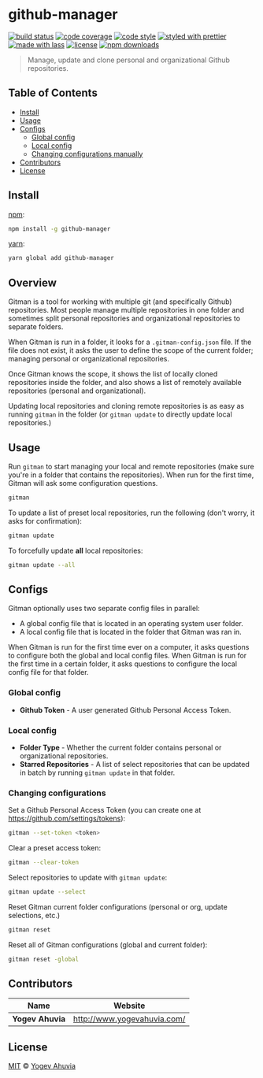 # github-manager

[![build status](https://img.shields.io/travis/kindofone/github-manager.svg)](https://travis-ci.com/kindofone/github-manager)
[![code coverage](https://img.shields.io/codecov/c/github/kindofone/github-manager.svg)](https://codecov.io/gh/kindofone/github-manager)
[![code style](https://img.shields.io/badge/code_style-XO-5ed9c7.svg)](https://github.com/sindresorhus/xo)
[![styled with prettier](https://img.shields.io/badge/styled_with-prettier-ff69b4.svg)](https://github.com/prettier/prettier)
[![made with lass](https://img.shields.io/badge/made_with-lass-95CC28.svg)](https://lass.js.org)
[![license](https://img.shields.io/github/license/kindofone/github-manager.svg)](LICENSE)
[![npm downloads](https://img.shields.io/npm/dt/github-manager.svg)](https://npm.im/github-manager)

> Manage, update and clone personal and organizational Github repositories.


## Table of Contents

* [Install](#install)
* [Usage](#usage)
* [Configs](#configs)
  * [Global config](#global-config)
  * [Local config](#local-config)
  * [Changing configurations manually](#changing-configurations-manually)
* [Contributors](#contributors)
* [License](#license)


## Install

[npm][]:

```sh
npm install -g github-manager
```

[yarn][]:

```sh
yarn global add github-manager
```

## Overview

Gitman is a tool for working with multiple git (and specifically Github) repositories. Most people manage multiple repositories in one folder and sometimes split personal repositories and organizational repositories to separate folders.

When Gitman is run in a folder, it looks for a `.gitman-config.json` file. If the file does not exist, it asks the user to define the scope of the current folder; managing personal or organizational repositories.

Once Gitman knows the scope, it shows the list of locally cloned repositories inside the folder, and also shows a list of remotely available repositories (personal and organizational).

Updating local repositories and cloning remote repositories is  as easy as running `gitman` in the folder (or `gitman update` to directly update local repositories.)

## Usage

Run `gitman` to start managing your local and remote repositories (make sure you're in a folder that contains the repositories).
When run for the first time, Gitman will ask some configuration questions.

```sh
gitman
```

To update a list of preset local repositories, run the following (don't worry, it asks for confirmation):

```sh
gitman update
```

To forcefully update **all** local repositories:

```sh
gitman update --all
```


## Configs

Gitman optionally uses two separate config files in parallel:

* A global config file that is located in an operating system user folder.
* A local config file that is located in the folder that Gitman was ran in.

When Gitman is run for the first time ever on a computer, it asks questions to configure both the global and local config files.
When Gitman is run for the first time in a certain folder, it asks questions to configure the local config file for that folder.

### Global config

* **Github Token** - A user generated Github Personal Access Token.

### Local config

* **Folder Type** - Whether the current folder contains personal or organizational repositories.
* **Starred Repositories** - A list of select repositories that can be updated in batch by running `gitman update` in that folder.

### Changing configurations

Set a Github Personal Access Token (you can create one at <https://github.com/settings/tokens>):

```sh
gitman --set-token <token>
```

Clear a preset access token:

```sh
gitman --clear-token
```

Select repositories to update with `gitman update`:

```sh
gitman update --select
```

Reset Gitman current folder configurations (personal or org, update selections, etc.)

```sh
gitman reset
```

Reset all of Gitman configurations (global and current folder):

```sh
gitman reset -global
```


## Contributors

| Name             | Website                       |
| ---------------- | ----------------------------- |
| **Yogev Ahuvia** | <http://www.yogevahuvia.com/> |


## License

[MIT](LICENSE) © [Yogev Ahuvia](http://www.yogevahuvia.com/)


## 

[npm]: https://www.npmjs.com/

[yarn]: https://yarnpkg.com/
